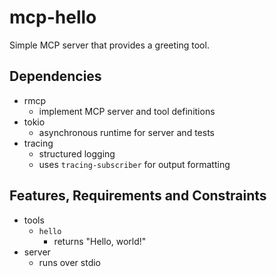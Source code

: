 # mcp-hello
Simple MCP server that provides a greeting tool.

## Dependencies
- rmcp
  - implement MCP server and tool definitions
- tokio
  - asynchronous runtime for server and tests
- tracing
  - structured logging
  - uses `tracing-subscriber` for output formatting

## Features, Requirements and Constraints
- tools
  - `hello`
    - returns "Hello, world!"
- server
  - runs over stdio
